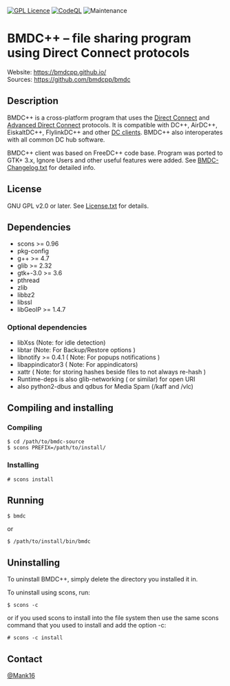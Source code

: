 [![GPL Licence](https://badges.frapsoft.com/os/gpl/gpl.png?v=103)](https://opensource.org/licenses/GPL-3.0/) 
[![CodeQL](https://github.com/bmdcpp/bmdc/actions/workflows/codeql.yml/badge.svg?branch=main)](https://github.com/bmdcpp/bmdc/actions/workflows/codeql.yml)
![Maintenance](https://img.shields.io/maintenance/yes/2023)

# BMDC++ &ndash; file sharing program using Direct Connect protocols

Website: https://bmdcpp.github.io/<br/>
Sources: https://github.com/bmdcpp/bmdc

## Description

BMDC++ is a cross-platform program that uses the [Direct Connect](https://en.wikipedia.org/wiki/Direct_Connect_\(protocol\)) and [Advanced Direct Connect](https://en.wikipedia.org/wiki/Advanced_Direct_Connect) protocols. It is compatible with DC++, AirDC++, EiskaltDC++, FlylinkDC++ and other [DC clients](https://en.wikipedia.org/wiki/Comparison_of_ADC_software#Client_software). BMDC++ also interoperates with all common DC hub software.

BMDC++ client was based on FreeDC++ code base. Program was ported to GTK+ 3.x, Ignore Users and other useful features were added. See [BMDC-Changelog.txt](./BMDC-Changelog.txt) for detailed info.

## License

GNU GPL v2.0 or later. See [License.txt](./License.txt) for details.

## Dependencies

- scons >= 0.96
- pkg-config
- g++ >= 4.7
- glib >= 2.32
- gtk+-3.0 >= 3.6
- pthread
- zlib
- libbz2
- libssl
- libGeoIP >= 1.4.7

### Optional dependencies

- libXss (Note: for idle detection)
- libtar (Note: For Backup/Restore options )
- libnotify >= 0.4.1 ( Note: For popups notifications )
- libappindicator3 ( Note: For appindicators)
- xattr ( Note: for storing hashes beside files to not always re-hash )
- Runtime-deps is also glib-networking ( or similar) for open URI
- also python2-dbus and qdbus for Media Spam (/kaff and /vlc)

## Compiling and installing

### Compiling

```
$ cd /path/to/bmdc-source
$ scons PREFIX=/path/to/install/
```

### Installing

```
# scons install
```

## Running
```
$ bmdc
```

or

```
$ /path/to/install/bin/bmdc
```

## Uninstalling

To uninstall BMDC++, simply delete the directory you installed it in.

To uninstall using scons, run:

```
$ scons -c
```

or if you used scons to install into the file system then use the same scons command that you used to install and add the option -c:

```
# scons -c install
```

## Contact
[@Mank16](https://www.github.com/Mank16)



